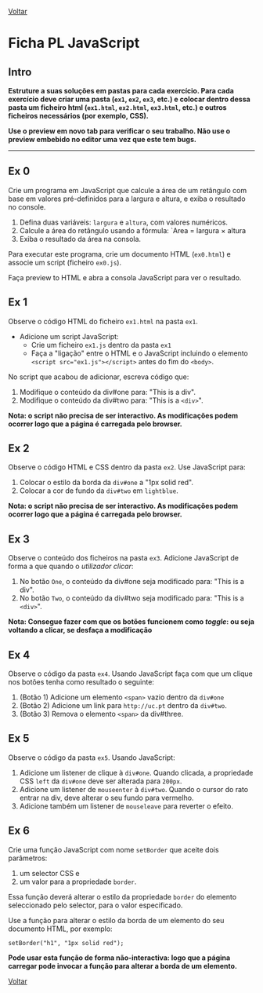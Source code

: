 [Voltar](../main.md)
# Ficha PL JavaScript

## Intro

**Estruture a suas soluções em pastas para cada exercício. Para cada exercício deve criar uma pasta (`ex1`, `ex2`, `ex3`, etc.) e colocar dentro dessa pasta um ficheiro html (`ex1.html`, `ex2.html`, `ex3.html`, etc.) e outros ficheiros necessários (por exemplo, CSS).**

__Use o preview em novo tab para verificar o seu trabalho. Não use o preview embebido no editor uma vez que este tem bugs.__

--- 

## Ex 0 
Crie um programa em JavaScript que calcule a área de um retângulo com base em valores pré-definidos para a largura e altura, e exiba o resultado no console.

1. Defina duas variáveis: `largura` e `altura`, com valores numéricos.
1. Calcule a área do retângulo usando a fórmula: `Area = largura × altura
1. Exiba o resultado da área na consola.

Para executar este programa, crie um documento HTML (`ex0.html`) e associe um script (ficheiro `ex0.js`). 

Faça preview to HTML e abra a consola JavaScript para ver o resultado.

## Ex 1

Observe o código HTML do ficheiro `ex1.html` na pasta `ex1`.
- Adicione um script JavaScript:
  - Crie um ficheiro `ex1.js` dentro da pasta `ex1`
  - Faça a "ligação" entre o HTML e o JavaScript incluindo o elemento `<script src="ex1.js"></script>` antes do fim do `<body>`.

No script que acabou de adicionar, escreva código que:
1. Modifique o conteúdo da div#one para: "This is a div".
2. Modifique o conteúdo da div#two para: "This is a `<div>`".


**Nota: o script não precisa de ser interactivo. As modificações podem ocorrer logo que a página é carregada pelo browser.**


## Ex 2
Observe o código HTML e CSS dentro da pasta `ex2`. Use JavaScript para:

1. Colocar o estilo da borda da `div#one` a "1px solid red".  
2. Colocar a cor de fundo da `div#two` em `lightblue`.


**Nota: o script não precisa de ser interactivo. As modificações podem ocorrer logo que a página é carregada pelo browser.**


## Ex 3
Observe o conteúdo dos ficheiros na pasta `ex3`.
Adicione JavaScript de forma a que quando o *utilizador clicar*:

1. No botão `One`, o conteúdo da div#one seja modificado para: "This is a div".
2. No botão `Two`, o conteúdo da div#two seja modificado para: "This is a `<div>`".

**Nota: Consegue fazer com que os botões funcionem como *toggle*: ou seja voltando a clicar, se desfaça a modificação**


## Ex 4
Observe o código da pasta `ex4`. Usando JavaScript faça com que um clique nos botões tenha como resultado o seguinte:
1. (Botão 1) Adicione um elemento `<span>` vazio dentro da `div#one`
2. (Botão 2) Adicione um link para `http://uc.pt` dentro da `div#two`.
3. (Botão 3) Remova o elemento `<span>` da div#three.

## Ex 5
Observe o código da pasta `ex5`. Usando JavaScript:

1. Adicione um listener de clique à `div#one`. Quando clicada, a propriedade CSS `left` da `div#one` deve ser alterada para `200px`.
2. Adicione um listener de `mouseenter` à `div#two`. Quando o cursor do rato entrar na div, deve alterar o seu fundo para vermelho.
3. Adicione também um listener de `mouseleave` para reverter o efeito.

## Ex 6
Crie uma função JavaScript com nome `setBorder` que aceite dois parâmetros: 
1. um selector CSS e
2. um valor para a propriedade `border`.

Essa função deverá alterar o estilo da propriedade `border` do elemento seleccionado pelo selector, para o valor especificado.

Use a função para alterar o estilo da borda de um elemento do seu documento HTML, por exemplo:

`setBorder("h1", "1px solid red");`

**Pode usar esta função de forma não-interactiva: logo que a página carregar pode invocar a função para alterar a borda de um elemento.**

[Voltar](../main.md)